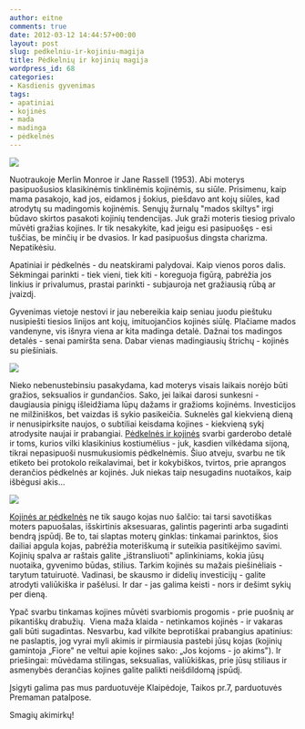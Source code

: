 ```yaml
---
author: eitne
comments: true
date: 2012-03-12 14:44:57+00:00
layout: post
slug: pedkelniu-ir-kojiniu-magija
title: Pėdkelnių ir kojinių magija
wordpress_id: 68
categories:
- Kasdienis gyvenimas
tags:
- apatiniai
- kojinės
- mada
- madinga
- pėdkelnės
---
```


[![](http://eitne.lt/wp-content/uploads/2012/01/retro.jpg)](http://anita.lt/?attachment_id=14615)

Nuotraukoje Merlin Monroe ir Jane Rassell (1953). Abi moterys pasipuošusios klasikinėmis tinklinėmis kojinėmis, su siūle. Prisimenu, kaip mama pasakojo, kad jos, eidamos į šokius, piešdavo ant kojų siūles, kad atrodytų su madingomis kojinėmis. Senųjų žurnalų "mados skiltys" irgi būdavo skirtos pasakoti kojinių tendencijas. Juk graži moteris tiesiog privalo mūvėti gražias kojines. Ir tik nesakykite, kad jeigu esi pasipuošęs - esi tuščias, be minčių ir be dvasios. Ir kad pasipuošus dingsta charizma. Nepatikėsiu.

Apatiniai ir pėdkelnės - du neatskirami palydovai. Kaip vienos poros dalis. Sėkmingai parinkti - tiek vieni, tiek kiti - koreguoja figūrą, pabrėžia jos linkius ir privalumus, prastai parinkti - subjauroja net gražiausią rūbą ar įvaizdį.

Gyvenimas vietoje nestovi ir jau nebereikia kaip seniau juodu pieštuku nusipiešti tiesios linijos ant kojų, imituojančios kojinės siūlę. Plačiame mados vandenyne, vis išnyra viena ar kita madinga detalė. Dažnai tos madingos detalės - senai pamiršta sena. Dabar vienas madingiausių štrichų - kojinės su piešiniais.

[![](http://eitne.lt/wp-content/uploads/2012/01/tatuiruoteantkojiniu.jpg)](http://anita.lt/?attachment_id=14616)

Nieko nebenustebinsiu pasakydama, kad moterys visais laikais norėjo būti gražios, seksualios ir gundančios. Sako, jei laikai darosi sunkesni - daugiausia pinigų išleidžiama lūpų dažams ir gražioms kojinėms. Investicijos ne milžiniškos, bet vaizdas iš sykio pasikeičia. Suknelės gal kiekvieną dieną ir nenusipirksite naujos, o subtiliai keisdama kojines - kiekvieną sykį atrodysite naujai ir prabangiai. [Pėdkelnės ir kojinės](http://www.facebook.com/ApatinisTrikotazasIrPedkelnesMoterims) svarbi garderobo detalė ir toms, kurios vilki klasikinius kostiumėlius - juk, kasdien vilkėdama sijoną, tikrai nepasipuoši nusmukusiomis pėdkelnėmis. Šiuo atveju, svarbu ne tik etiketo bei protokolo reikalavimai, bet ir kokybiškos, tvirtos, prie aprangos derančios pėdkelnės ar kojinės. Juk niekas taip nesugadins nuotaikos, kaip išbėgusi akis...

[![](http://eitne.lt/wp-content/uploads/2012/01/fiore.jpg)](http://anita.lt/?attachment_id=14617)

[Kojinės ar pėdkelnės](http://www.facebook.com/ApatinisTrikotazasIrPedkelnesMoterims) ne tik saugo kojas nuo šalčio: tai tarsi savotiškas moters papuošalas, išskirtinis aksesuaras, galintis pagerinti arba sugadinti bendrą įspūdį. Be to, tai slaptas moterų ginklas: tinkamai parinktos, šios dailiai apgula kojas, pabrėžia moteriškumą ir suteikia pasitikėjimo savimi. Kojinių spalva ar raštais galite „ištransliuoti" aplinkiniams, kokia jūsų nuotaika, gyvenimo būdas, stilius. Tarkim kojinės su mažais piešinėliais - tarytum tatuiruotė. Vadinasi, be skausmo ir didelių investicijų - galite atrodyti valiūkiška ir pašėlusi. Ir dar - jas galima keisti - nors ir dešimt sykių per dieną.


Ypač svarbu tinkamas kojines mūvėti svarbiomis progomis - prie puošnių ar pikantiškų drabužių.  Viena maža klaida - netinkamos kojinės - ir vakaras gali būti sugadintas. Nesvarbu, kad vilkite beprotiškai prabangius apatinius: ne paslaptis, jog vyrai myli akimis ir pirmiausia pastebi jūsų kojas (kojinių gamintoja „Fiore" ne veltui apie kojines sako: „Jos kojoms - jo akims"). Ir priešingai: mūvėdama stilingas, seksualias, valiūkiškas, prie jūsų stiliaus ir asmenybės derančias kojines galite palikti neišdildomą įspūdį.




Įsigyti galima pas mus parduotuvėje Klaipėdoje, Taikos pr.7, parduotuvės Premaman patalpose.


Smagių akimirkų!

